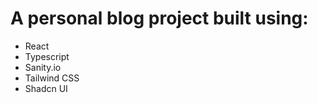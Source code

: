 # A personal blog project built using:

- React
- Typescript
- Sanity.io
- Tailwind CSS
- Shadcn UI
